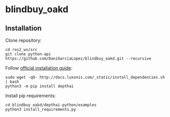 # blindbuy_oakd

## Installation
Clone repository:
```
cd ros2_ws/src
git clone python-api https://github.com/DaniGarciaLopez/blindbuy_oakd.git --recursive
```
Follow [official installation guide](https://docs.luxonis.com/projects/api/en/latest/install/):
```
sudo wget -qO- http://docs.luxonis.com/_static/install_dependencies.sh | bash
python3 -m pip install depthai
```
Install pip requirements:
```
cd blindbuy_oakd/depthai-python/examples
python3 install_requirements.py
```
